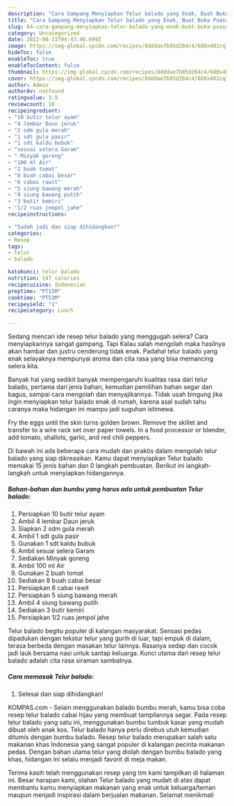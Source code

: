 ```yaml
---
description: "Cara Gampang Menyiapkan Telur balado yang Enak, Buat Buka Puasa Lezat Sekali"
title: "Cara Gampang Menyiapkan Telur balado yang Enak, Buat Buka Puasa Lezat Sekali"
slug: 64-cara-gampang-menyiapkan-telur-balado-yang-enak-buat-buka-puasa-lezat-sekali
category: Uncategorized
date: 2022-08-11T04:43:48.699Z
image: https://img-global.cpcdn.com/recipes/8dddae7b85d264c4/680x482cq70/telur-balado-foto-resep-utama.jpg
hideToc: false
enableToc: true
enableTocContent: false
thumbnail: https://img-global.cpcdn.com/recipes/8dddae7b85d264c4/680x482cq70/telur-balado-foto-resep-utama.jpg
cover: https://img-global.cpcdn.com/recipes/8dddae7b85d264c4/680x482cq70/telur-balado-foto-resep-utama.jpg
author: Admin
authorAv: notfound
ratingvalue: 3.9
reviewcount: 10
recipeingredient:
- "10 butir telur ayam"
- "4 lembar Daun jeruk"
- "2 sdm gula merah"
- "1 sdt gula pasir"
- "1 sdt kaldu bubuk"
- "sesuai selera Garam"
- " Minyak goreng"
- "100 ml Air"
- "2 buah tomat"
- "8 buah cabai besar"
- "6 cabai rawit"
- "5 siung bawang merah"
- "4 siung bawang putih"
- "3 butir kemiri"
- "1/2 ruas jempol jahe"
recipeinstructions:

- "Sudah jadi dan siap dihidangkan!"
categories:
- Resep
tags:
- telur
- balado

katakunci: telur balado 
nutrition: 147 calories
recipecuisine: Indonesian
preptime: "PT15M"
cooktime: "PT53M"
recipeyield: "1"
recipecategory: Lunch

---
```



Sedang mencari ide resep telur balado yang menggugah selera? Cara menyiapkannya sangat gampang. Tapi Kalau salah mengolah maka hasilnya akan hambar dan justru cenderung tidak enak. Padahal telur balado yang enak selayaknya mempunyai aroma dan cita rasa yang bisa memancing selera kita.


Banyak hal yang sedikit banyak mempengaruhi kualitas rasa dari telur balado, pertama dari jenis bahan, kemudian pemilihan bahan segar dan bagus, sampai cara mengolah dan menyajikannya. Tidak usah bingung jika ingin menyiapkan telur balado enak di rumah, karena asal sudah tahu caranya maka hidangan ini mampu jadi suguhan istimewa.

Fry the eggs until the skin turns golden brown. Remove the skillet and transfer to a wire rack set over paper towels. In a food processor or blender, add tomato, shallots, garlic, and red chili peppers.


Di bawah ini ada beberapa cara mudah dan praktis dalam mengolah telur balado yang siap dikreasikan. Kamu dapat menyiapkan Telur balado memakai 15 jenis bahan dan 0 langkah pembuatan. Berikut ini langkah-langkah untuk menyiapkan hidangannya.

<!--inarticleads1-->

##### Bahan-bahan dan bumbu yang harus ada untuk pembuatan Telur balado:

1. Persiapkan 10 butir telur ayam
1. Ambil 4 lembar Daun jeruk
1. Siapkan 2 sdm gula merah
1. Ambil 1 sdt gula pasir
1. Gunakan 1 sdt kaldu bubuk
1. Ambil sesuai selera Garam
1. Sediakan  Minyak goreng
1. Ambil 100 ml Air
1. Gunakan 2 buah tomat
1. Sediakan 8 buah cabai besar
1. Persiapkan 6 cabai rawit
1. Persiapkan 5 siung bawang merah
1. Ambil 4 siung bawang putih
1. Sediakan 3 butir kemiri
1. Persiapkan 1/2 ruas jempol jahe


Telur balado begitu populer di kalangan masyarakat. Sensasi pedas dipadukan dengan tekstur telur yang gurih di luar, tapi empuk di dalam, terasa berbeda dengan masakan telur lainnya. Rasanya sedap dan cocok jadi lauk bersama nasi untuk santap keluarga. Kunci utama dari resep telur balado adalah cita rasa siraman sambalnya. 

<!--inarticleads2-->

##### Cara memasak Telur balado:


1. Selesai dan siap dihidangkan!

KOMPAS.com - Selain menggunakan balado bumbu merah, kamu bisa coba resep telur balado cabai hijau yang membuat tampilannya segar. Pada resep telur balado yang satu ini, menggunakan bumbu tumbuk kasar yang mudah dibuat oleh anak kos. Telur balado hanya perlu direbus utuh kemudian ditumis dengan bumbu balado. Resep telur balado merupakan salah satu makanan khas Indonesia yang sangat populer di kalangan pecinta makanan pedas. Dengan bahan utama telur yang diolah dengan bumbu balado yang khas, hidangan ini selalu menjadi favorit di meja makan. 

Terima kasih telah menggunakan resep yang tim kami tampilkan di halaman ini. Besar harapan kami, olahan Telur balado yang mudah di atas dapat membantu kamu menyiapkan makanan yang enak untuk keluarga/teman maupun menjadi inspirasi dalam berjualan makanan. Selamat menikmati
